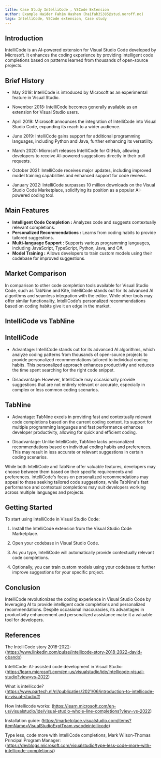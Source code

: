 ```yaml
---
title: Case Study IntelliCode , VSCode Extension
author: Example Haider Fahim Hashem (haifah35385@stud.noroff.no)
tags: IntelliCode, VSCode extension, Case study
---
```




## Introduction

IntelliCode is an AI-powered extension for Visual Studio Code developed by Microsoft. It enhances the coding experience by providing intelligent code completions based on patterns learned from thousands of open-source projects.


## Brief History

- May 2018: IntelliCode is introduced by Microsoft as an experimental feature in Visual Studio.

- November 2018: IntelliCode becomes generally available as an extension for Visual Studio users.

- April 2019: Microsoft announces the integration of IntelliCode into Visual Studio Code, expanding its reach to a wider audience.

- June 2019: IntelliCode gains support for additional programming languages, including Python and Java, further enhancing its versatility.

- March 2020: Microsoft releases IntelliCode for GitHub, allowing developers to receive AI-powered suggestions directly in their pull requests.

- October 2021: IntelliCode receives major updates, including improved model training capabilities and enhanced support for code reviews.

- January 2022: IntelliCode surpasses 10 million downloads on the Visual Studio Code Marketplace, solidifying its position as a popular AI-powered coding tool.


## Main Features

- **Intelligent Code Completion :** Analyzes code and suggests contextually relevant completions.
- **Personalized Recommendations :** Learns from coding habits to provide tailored suggestions. 
- **Multi-language Support :** Supports various programming languages, including JavaScript, TypeScript, Python, Java, and C#.
- **Model Training :** Allows developers to train custom models using their codebase for improved suggestions.



## Market Comparison

In comparison to other code completion tools available for Visual Studio Code, such as TabNine and Kite, IntelliCode stands out for its advanced AI algorithms and seamless integration with the editor. While other tools may offer similar functionality, IntelliCode's personalized recommendations based on coding habits give it an edge in the market.

## IntelliCode vs TabNine

## IntelliCode

- Advantage: IntelliCode stands out for its advanced AI algorithms, which analyze coding patterns from thousands of open-source projects to provide personalized recommendations tailored to individual coding habits. This personalized approach enhances productivity and reduces the time spent searching for the right code snippet.

- Disadvantage: However, IntelliCode may occasionally provide suggestions that are not entirely relevant or accurate, especially in complex or less common coding scenarios.

## TabNine

- Advantage: TabNine excels in providing fast and contextually relevant code completions based on the current coding context. Its support for multiple programming languages and fast performance enhances developer productivity, allowing for quick and efficient coding.

- Disadvantage: Unlike IntelliCode, TabNine lacks personalized recommendations based on individual coding habits and preferences. This may result in less accurate or relevant suggestions in certain coding scenarios.

While both IntelliCode and TabNine offer valuable features, developers may choose between them based on their specific requirements and preferences. IntelliCode's focus on personalized recommendations may appeal to those seeking tailored code suggestions, while TabNine's fast performance and contextual completions may suit developers working across multiple languages and projects.



## Getting Started

To start using IntelliCode in Visual Studio Code:

1. Install the IntelliCode extension from the Visual Studio Code Marketplace.

2. Open your codebase in Visual Studio Code.

3. As you type, IntelliCode will automatically provide contextually relevant code completions.

4. Optionally, you can train custom models using your codebase to further improve suggestions for your specific project.



## Conclusion

IntelliCode revolutionizes the coding experience in Visual Studio Code by leveraging AI to provide intelligent code completions and personalized recommendations. Despite occasional inaccuracies, its advantages in productivity enhancement and personalized assistance make it a valuable tool for developers.


## References

The IntelliCode story 2018-2022: (https://www.linkedin.com/pulse/intellicode-story-2018-2022-david-obando)

IntelliCode: AI-assisted code development in Visual Studio: (https://learn.microsoft.com/en-us/visualstudio/ide/intellicode-visual-studio?view=vs-2022)

What is intellicode? (https://www.partech.nl/nl/publicaties/2021/06/introduction-to-intellicode-in-visual-studio#)

How Intellicode works: (https://learn.microsoft.com/en-us/visualstudio/ide/visual-studio-whole-line-completions?view=vs-2022)

Installation guide: (https://marketplace.visualstudio.com/items?itemName=VisualStudioExptTeam.vscodeintellicode)

Type less, code more with IntelliCode completions, Mark Wilson-Thomas Principal Program Manager: (https://devblogs.microsoft.com/visualstudio/type-less-code-more-with-intellicode-completions/)
